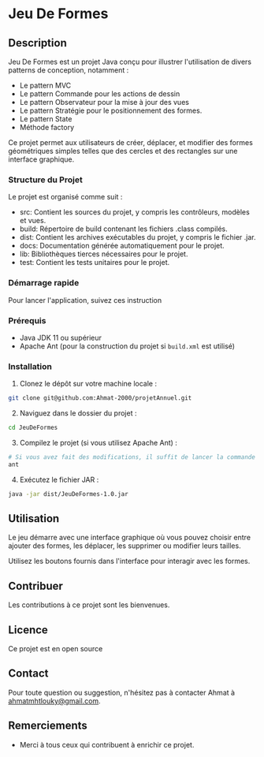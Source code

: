 
# Jeu De Formes

## Description

Jeu De Formes est un projet Java conçu pour illustrer l'utilisation de divers patterns de conception, notamment :

- Le pattern MVC
- Le pattern Commande pour les actions de dessin 
- Le pattern Observateur pour la mise à jour des vues 
- Le pattern Stratégie pour le positionnement des formes.
- Le pattern State
- Méthode factory

Ce projet permet aux utilisateurs de créer, déplacer, et modifier des formes géométriques simples telles que des cercles et des rectangles sur une interface graphique.

### Structure du Projet

Le projet est organisé comme suit :

- src: Contient les sources du projet, y compris les contrôleurs, modèles et vues.
- build: Répertoire de build contenant les fichiers .class compilés.
- dist: Contient les archives exécutables du projet, y compris le fichier .jar.
- docs: Documentation générée automatiquement pour le projet.
- lib: Bibliothèques tierces nécessaires pour le projet.
- test: Contient les tests unitaires pour le projet.
    
### Démarrage rapide

Pour lancer l'application, suivez ces instruction

### Prérequis

- Java JDK 11 ou supérieur
- Apache Ant (pour la construction du projet si `build.xml` est utilisé)

### Installation

1. Clonez le dépôt sur votre machine locale :

```bash
git clone git@github.com:Ahmat-2000/projetAnnuel.git
```

2. Naviguez dans le dossier du projet :

```bash
cd JeuDeFormes
```

3. Compilez le projet (si vous utilisez Apache Ant) :

```bash
# Si vous avez fait des modifications, il suffit de lancer la commande ant
ant 
```

4. Exécutez le fichier JAR :

```bash
java -jar dist/JeuDeFormes-1.0.jar
```

## Utilisation

Le jeu démarre avec une interface graphique où vous pouvez choisir entre ajouter des formes, les déplacer, les supprimer ou modifier leurs tailles. 

Utilisez les boutons fournis dans l'interface pour interagir avec les formes.

## Contribuer

Les contributions à ce projet sont les bienvenues.

## Licence

Ce projet est en open source

## Contact

Pour toute question ou suggestion, n'hésitez pas à contacter Ahmat à ahmatmhtlouky@gmail.com.

## Remerciements

- Merci à tous ceux qui contribuent à enrichir ce projet.
